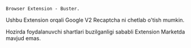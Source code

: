 ``
Browser Extension - Buster.
``

Ushbu Extension orqali Google V2 Recaptcha ni chetlab o'tish mumkin.

Hozirda foydalanuvchi shartlari buzilganligi sababli Extension Marketda mavjud emas.

